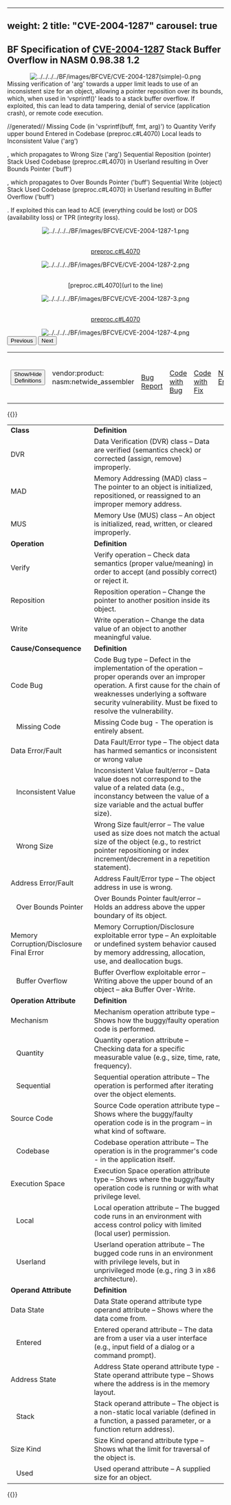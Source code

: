 
---
weight: 2
title: "CVE-2004-1287"
carousel: true
---

## BF Specification of [CVE-2004-1287](https://cve.mitre.org/cgi-bin/cvename.cgi?name=CVE-2004-1287) Stack Buffer Overflow in NASM 0.98.38 1.2

<div>
<div class="row">
<div class="col-5">
<div>
<div style="text-align:center">
<img src="../../../../BF/images/BFCVE/CVE-2004-1287(simple)-0.png" alt="../../../../BF/images/BFCVE/CVE-2004-1287(simple)-0.png"/> 
		</div>
</div>

</div>
<div class="col">
<div class="row">
<div >
Missing verification of 'arg' towards a upper limit leads to use of an inconsistent size for an object, allowing a pointer reposition over its bounds, which, when used in ‘vsprintf()' leads to  a stack buffer overflow. If exploited, this can lead to data tampering, denial of service (application crash), or remote code execution.

//generated//
Missing Code (in 'vsprintf(buff, fmt, arg)') to Quantity Verify upper bound Entered in Codebase (preproc.c#L4070) Local leads to Inconsistent Value ('arg') 

, which propagates to Wrong Size ('arg') Sequential Reposition (pointer) Stack Used Codebase (preproc.c#L4070) in Userland resulting in Over Bounds Pointer ('buff') 

, which propagates to Over Bounds Pointer ('buff') Sequential Write (object) Stack Used Codebase (preproc.c#L4070) in Userland resulting in Buffer Overflow ('buff') 

. If exploited this can lead to ACE (everything could be lost) or DOS (availability loss) or TPR (integrity loss).
</div>
</div>

<div class ="row">
<div>
<div id="carouselControls" class="carousel slide" data-interval="false" data-wrap="false">
<div class="carousel-inner">

<div class="carousel-item active" style="text-align:center">
				
<img src="../../../../BF/images/BFCVE/CVE-2004-1287-1.png" alt="../../../../BF/images/BFCVE/CVE-2004-1287-1.png"/> 
<td>
				
				
<br/>[preproc.c#L4070]()
</td>
			
</div>
			
<div class="carousel-item" style="text-align:center">
				
<img src="../../../../BF/images/BFCVE/CVE-2004-1287-2.png" alt="../../../../BF/images/BFCVE/CVE-2004-1287-2.png"/> 
<td>
				
				
<br/>[preproc.c#L4070](url to the line)
</td>
			
</div>
			
<div class="carousel-item" style="text-align:center">
				
<img src="../../../../BF/images/BFCVE/CVE-2004-1287-3.png" alt="../../../../BF/images/BFCVE/CVE-2004-1287-3.png"/> 
<td>
				
				
<br/>[preproc.c#L4070]()
</td>
			
</div>
			
<div class="carousel-item" style="text-align:center">
				
<img src="../../../../BF/images/BFCVE/CVE-2004-1287-4.png" alt="../../../../BF/images/BFCVE/CVE-2004-1287-4.png"/> 
</div>
			
</div>
<button class="carousel-control-prev" type="button" data-bs-target="#carouselControls" data-bs-slide="prev">
<span class="carousel-control-prev-icon" aria-hidden="true"></span>
<span class="visually-hidden">Previous</span>
</button>
<button class="carousel-control-next" type="button" data-bs-target="#carouselControls" data-bs-slide="next">
<span class="carousel-control-next-icon" aria-hidden="true"></span>
<span class="visually-hidden">Next</span>
</button>
</div>
</div>
</div>
</div>
</div>
</div>

<table>
<tr>
<td>
<button class="btn btn-secondary" type="button" data-bs-toggle="collapse" data-bs-target="#collapseTable" aria-expanded="false" aria-controls="collapseTable">Show/Hide Definitions</button>
</td>

<td>vendor:product:
nasm:netwide_assembler</td><td>

<br/>[Bug Report](https://github.com/mudongliang/LinuxFlaw/tree/0f5957b6fe8e2166287c36f9fe2534a5cdc26eca/CVE-2004-1287)
</td><td>

<br/>[Code with Bug](https://github.com/mudongliang/LinuxFlaw/tree/0f5957b6fe8e2166287c36f9fe2534a5cdc26eca/CVE-2004-1287)
</td><td>

<br/>[Code with Fix]()
</td><td>

[NVD Entry](https://nvd.nist.gov/vuln/detail/CVE-2004-1287)
</td>
</tr>
</table>

{{<rawhtml>}}
<div class="collapse" id="collapseTable">
<table>
		<tr>
		<td>
				<strong>Class</strong>
			</td>
	<td>
				<strong>Definition</strong>
			</td>
	</tr>
	<tr>
		<td>DVR</td>
	<td>Data Verification (DVR) class – Data are verified (semantics check) or corrected (assign, remove) improperly.</td>
	</tr>
	<tr>
		<td>MAD</td>
	<td>Memory Addressing (MAD) class – The pointer to an object is initialized, repositioned, or reassigned to an improper memory address.</td>
	</tr>
	<tr>
		<td>MUS</td>
	<td>Memory Use (MUS) class – An object is initialized, read, written, or cleared improperly.</td>
	</tr>
	<tr>
		<td>
				<strong>Operation</strong>
			</td>
	<td>
				<strong>Definition</strong>
			</td>
	</tr>
	<tr>
		<td>Verify</td>
	<td>Verify operation – Check data semantics (proper value/meaning) in order to accept (and possibly correct) or reject it.</td>
	</tr>
	<tr>
		<td>Reposition</td>
	<td>Reposition operation – Change the pointer to another position inside its object.</td>
	</tr>
	<tr>
		<td>Write</td>
	<td>Write operation – Change the data value of an object to another meaningful value.</td>
	</tr>
	<tr>
		<td>
				<strong>Cause/Consequence</strong>
			</td>
	<td>
				<strong>Definition</strong>
			</td>
	</tr>
	<tr>
		<td>Code Bug</td>
	<td>Code Bug type – Defect in the implementation of the operation – proper operands over an improper operation. A first cause for the chain of weaknesses underlying a software security vulnerability. Must be fixed to resolve the vulnerability.</td>
	</tr>
	<tr>
		<td>   Missing Code</td>
	<td>Missing Code bug - The operation is entirely absent.</td>
	</tr>
	<tr>
		<td>Data Error/Fault</td>
	<td>Data Fault/Error type – The object data has harmed semantics or inconsistent or wrong value</td>
	</tr>
	<tr>
		<td>   Inconsistent Value</td>
	<td>Inconsistent Value fault/error – Data value does not correspond to the value of a related data (e.g., inconstancy between the value of a size variable and the actual buffer size).</td>
	</tr>
	<tr>
		<td>   Wrong Size</td>
	<td>Wrong Size fault/error – The value used as size does not match the actual size of the object (e.g., to restrict pointer repositioning or index increment/decrement in a repetition statement).</td>
	</tr>
	<tr>
		<td>Address Error/Fault</td>
	<td>Address Fault/Error type – The object address in use is wrong.</td>
	</tr>
	<tr>
		<td>   Over Bounds Pointer</td>
	<td>Over Bounds Pointer fault/error – Holds an address above the upper boundary of its object.</td>
	</tr>
	<tr>
		<td>Memory Corruption/Disclosure Final Error</td>
	<td>Memory Corruption/Disclosure exploitable error type – An exploitable or undefined system behavior caused by memory addressing, allocation, use, and deallocation bugs.</td>
	</tr>
	<tr>
		<td>   Buffer Overflow</td>
	<td>Buffer Overflow exploitable error – Writing above the upper bound of an object – aka Buffer Over-Write.</td>
	</tr>
	<tr>
		<td>
				<strong>Operation Attribute</strong>
			</td>
	<td>
				<strong>Definition</strong>
			</td>
	</tr>
	<tr>
		<td>Mechanism</td>
	<td>Mechanism operation attribute type – Shows how the buggy/faulty operation code is performed.</td>
	</tr>
	<tr>
		<td>   Quantity</td>
	<td>Quantity operation attribute – Checking data for a specific measurable value (e.g., size, time, rate, frequency).</td>
	</tr>
	<tr>
		<td>   Sequential</td>
	<td>Sequential operation attribute – The operation is performed after iterating over the object elements.</td>
	</tr>
	<tr>
		<td>Source Code</td>
	<td>Source Code operation attribute type – Shows where the buggy/faulty operation code is in the program – in what kind of software.</td>
	</tr>
	<tr>
		<td>   Codebase</td>
	<td>Codebase operation attribute – The operation is in the programmer's code - in the application itself.</td>
	</tr>
	<tr>
		<td>Execution Space</td>
	<td>Execution Space operation attribute type – Shows where the buggy/faulty operation code is running or with what privilege level.</td>
	</tr>
	<tr>
		<td>   Local</td>
	<td>Local operation attribute – The bugged code runs in an environment with access control policy with limited (local user) permission.</td>
	</tr>
	<tr>
		<td>   Userland</td>
	<td>Userland operation attribute – The bugged code runs in an environment with privilege levels, but in unprivileged mode (e.g., ring 3 in x86 architecture).</td>
	</tr>
	<tr>
		<td>
				<strong>Operand Attribute</strong>
			</td>
	<td>
				<strong>Definition</strong>
			</td>
	</tr>
	<tr>
		<td>Data State</td>
	<td>Data State operand attribute type operand attribute – Shows where the data come from.</td>
	</tr>
	<tr>
		<td>   Entered</td>
	<td>Entered operand attribute – The data are from a user via a user interface (e.g., input field of a dialog or a command prompt).</td>
	</tr>
	<tr>
		<td>Address State</td>
	<td>Address State operand attribute type - State operand attribute type – Shows where the address is in the memory layout.</td>
	</tr>
	<tr>
		<td>   Stack</td>
	<td>Stack operand attribute – The object is a non-static local variable (defined in a function, a passed parameter, or a function return address).</td>
	</tr>
	<tr>
		<td>Size Kind</td>
	<td>Size Kind operand attribute type – Shows what the limit for traversal of the object is.</td>
	</tr>
	<tr>
		<td>   Used</td>
	<td>Used operand attribute – A supplied size for an object.</td>
	</tr>
	
</table>
</div>
{{</rawhtml>}}
	